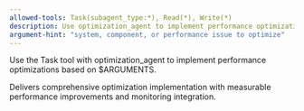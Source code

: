 ```yaml
---
allowed-tools: Task(subagent_type:*), Read(*), Write(*)
description: Use optimization_agent to implement performance optimizations
argument-hint: "system, component, or performance issue to optimize"
---
```


Use the Task tool with optimization_agent to implement performance optimizations based on $ARGUMENTS.

Delivers comprehensive optimization implementation with measurable performance improvements and monitoring integration.